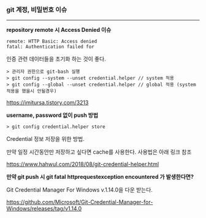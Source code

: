 ### git 계정, 비밀번호 이슈

<hr>



**repository remote 시 Access Denied 이슈**

```
remote: HTTP Basic: Access denied
fatal: Authentication failed for 
```



인증 관련 데이터들을 초기화 하는 것이 좋다.

```
> 관리자 권한으로 git-bash 실행
> git config --system --unset credential.helper // system 적용
> git config --global --unset credential.helper // global 적용 (system 적용을 했을시 안될경우)
```

https://imitursa.tistory.com/3213





**username, password 없이 push 방법**

```
> git config credential.helper store
```

Credential 정보 저장을 위한 방법.

만약 일정 시간동안만 저장하고 싶다면 cache를 사용한다. 사용법은 아래 링크 참조

https://www.hahwul.com/2018/08/git-credential-helper.html



**만약 git push 시 git fatal httprequestexception encountered 가 발생한다면?**

Git Credential Manager For Windows v.1.14.0을 다운 받는다.

https://github.com/Microsoft/Git-Credential-Manager-for-Windows/releases/tag/v1.14.0









